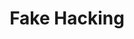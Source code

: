 ---
layout: post
title: Fake Hacking
description: A simple game of flags
summary: A simple game of flags
tags: project
---